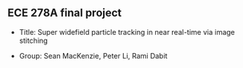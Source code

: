 ## ECE 278A final project

- Title: Super widefield particle tracking in near real-time via image stitching </p>
- Group: Sean MacKenzie, Peter Li, Rami Dabit
